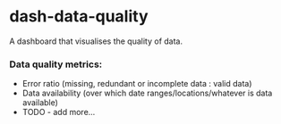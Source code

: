 # dash-data-quality
A dashboard that visualises the quality of data.

### Data quality metrics:
- Error ratio (missing, redundant or incomplete data : valid data)
- Data availability (over which date ranges/locations/whatever is data available)
- TODO - add more...
